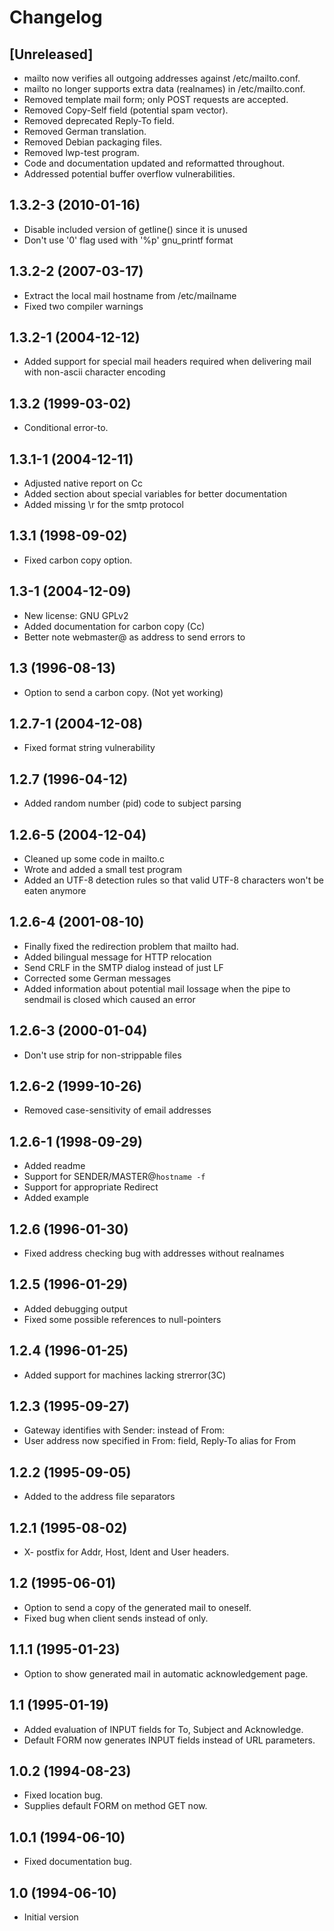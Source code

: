 Changelog
=========

[Unreleased]
------------
* mailto now verifies all outgoing addresses against /etc/mailto.conf.
* mailto no longer supports extra data (realnames) in /etc/mailto.conf.
* Removed template mail form; only POST requests are accepted.
* Removed Copy-Self field (potential spam vector).
* Removed deprecated Reply-To field.
* Removed German translation.
* Removed Debian packaging files.
* Removed lwp-test program.
* Code and documentation updated and reformatted throughout.
* Addressed potential buffer overflow vulnerabilities.

1.3.2-3 (2010-01-16)
--------------------
* Disable included version of getline() since it is unused
* Don't use '0' flag used with '%p' gnu_printf format

1.3.2-2 (2007-03-17)
--------------------
* Extract the local mail hostname from /etc/mailname
* Fixed two compiler warnings

1.3.2-1 (2004-12-12)
--------------------
* Added support for special mail headers required when delivering mail with non-ascii character encoding

1.3.2 (1999-03-02)
------------------
* Conditional error-to.

1.3.1-1 (2004-12-11)
--------------------
* Adjusted native report on Cc
* Added section about special variables for better documentation
* Added missing \r for the smtp protocol

1.3.1 (1998-09-02)
------------------
* Fixed carbon copy option.

1.3-1 (2004-12-09)
------------------
* New license: GNU GPLv2
* Added documentation for carbon copy (Cc)
* Better note webmaster@ as address to send errors to

1.3 (1996-08-13)
----------------
* Option to send a carbon copy. (Not yet working)

1.2.7-1 (2004-12-08)
--------------------
* Fixed format string vulnerability

1.2.7 (1996-04-12)
------------------
* Added random number (pid) code to subject parsing

1.2.6-5 (2004-12-04)
--------------------
* Cleaned up some code in mailto.c
* Wrote and added a small test program
* Added an UTF-8 detection rules so that valid UTF-8 characters won't be eaten anymore

1.2.6-4 (2001-08-10)
--------------------
* Finally fixed the redirection problem that mailto had.
* Added bilingual message for HTTP relocation
* Send CRLF in the SMTP dialog instead of just LF
* Corrected some German messages
* Added information about potential mail lossage when the pipe to sendmail is closed which caused an error

1.2.6-3 (2000-01-04)
--------------------
* Don't use strip for non-strippable files

1.2.6-2 (1999-10-26)
--------------------
* Removed case-sensitivity of email addresses

1.2.6-1 (1998-09-29)
--------------------
* Added readme
* Support for SENDER/MASTER@`hostname -f`
* Support for appropriate Redirect
* Added example

1.2.6 (1996-01-30)
------------------
* Fixed address checking bug with addresses without realnames

1.2.5 (1996-01-29)
------------------
* Added debugging output
* Fixed some possible references to null-pointers

1.2.4 (1996-01-25)
------------------
* Added support for machines lacking strerror(3C)

1.2.3 (1995-09-27)
------------------
* Gateway identifies with Sender: instead of From:
* User address now specified in From: field, Reply-To alias for From

1.2.2 (1995-09-05)
------------------
* Added <TAB> to the address file separators

1.2.1 (1995-08-02)
------------------
* X- postfix for Addr, Host, Ident and User headers.

1.2 (1995-06-01)
----------------
* Option to send a copy of the generated mail to oneself.
* Fixed bug when client sends <CR><LF> instead of <LF> only.

1.1.1 (1995-01-23)
------------------
* Option to show generated mail in automatic acknowledgement page.

1.1 (1995-01-19)
----------------
* Added evaluation of INPUT fields for To, Subject and Acknowledge.
* Default FORM now generates INPUT fields instead of URL parameters.

1.0.2 (1994-08-23)
------------------
* Fixed location bug.
* Supplies default FORM on method GET now.

1.0.1 (1994-06-10)
------------------
* Fixed documentation bug.

1.0 (1994-06-10)
----------------
* Initial version
